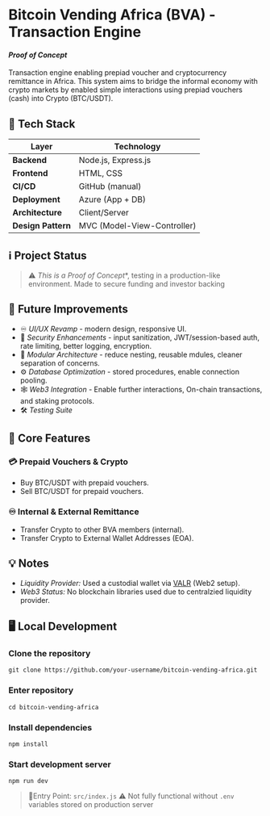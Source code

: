 # Bitcoin Vending Africa (BVA) - Transaction Engine

#### *Proof of Concept*
Transaction engine enabling prepiad voucher and cryptocurrency remittance in Africa. This system aims to bridge the informal economy with crypto markets by enabled simple interactions using prepiad vouchers (cash) into Crypto (BTC/USDT).

## 🧰 Tech Stack

| Layer          | Technology              |
|----------------|--------------------------|
| **Backend**    | Node.js, Express.js      |
| **Frontend**   | HTML, CSS                |
| **CI/CD**      | GitHub (manual)          |
| **Deployment** | Azure (App + DB)         |
| **Architecture** | Client/Server         |
| **Design Pattern** | MVC (Model-View-Controller) |

## ℹ Project Status
> ⚠ *This is a Proof of Concept**, testing in a production-like environment.
> Made to secure funding and investor backing

## 🚀 Future Improvements
- ♾ *UI/UX Revamp* - modern design, responsive UI.
- 🔐 *Security Enhancements* - input sanitization, JWT/session-based auth, rate limiting, better logging, encryption.
- 🧱 *Modular Architecture* - reduce nesting, reusable mdules, cleaner separation of concerns.
- ⚙ *Database Optimization* - stored procedures, enable connection pooling.
- 🕸 *Web3 Integration* - Enable further interactions, On-chain transactions, and staking protocols.
- 🛠 *Testing Suite*

## 🔑 Core Features

### 💳 Prepaid Vouchers & Crypto
- Buy BTC/USDT with prepaid vouchers.
- Sell BTC/USDT for prepaid vouchers.
  
### ♾ Internal & External Remittance
- Transfer Crypto to other BVA members (internal).
- Transfer Crypto to External Wallet Addresses (EOA).

## 💡 Notes
- *Liquidity Provider:* Used a custodial wallet via [VALR]() (Web2 setup).
- *Web3 Status:* No blockchain libraries used due to centralzied liquidity provider.

## 🖥 Local Development
### Clone the repository
```
git clone https://github.com/your-username/bitcoin-vending-africa.git
```
### Enter repository
```
cd bitcoin-vending-africa
```
### Install dependencies
```
npm install
```
### Start development server
```
npm run dev
```
> 📁Entry Point: ```src/index.js```
> ⚠ Not fully functional without ```.env``` variables stored on production server

